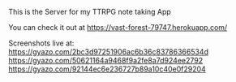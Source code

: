 This is the Server for my TTRPG note taking App

You can check it out at https://vast-forest-79747.herokuapp.com/

Screenshots live at: 
https://gyazo.com/2bc3d97251906ac6b36c83786366534d
https://gyazo.com/50621164a9468f9a2fe8a7d924ee2792
https://gyazo.com/92144ec6e236727b89a10c40e0f29204
